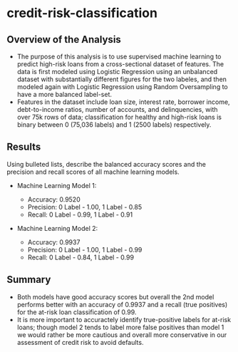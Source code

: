 # credit-risk-classification

## Overview of the Analysis

- The purpose of this analysis is to use supervised machine learning to predict high-risk loans from a cross-sectional dataset of features. The data is first modeled using Logistic Regression using an unbalanced dataset with substantially different figures for the two labeles, and then modeled again with Logistic Regression using Random Oversampling to have a more balanced label-set.
- Features in the dataset include loan size, interest rate, borrower income, debt-to-income ratios, number of accounts, and delinquencies, with over 75k rows of data; classification for healthy and high-risk loans is binary between 0 (75,036 labels) and 1 (2500 labels) respectively.

## Results

Using bulleted lists, describe the balanced accuracy scores and the precision and recall scores of all machine learning models.

- Machine Learning Model 1:

  - Accuracy: 0.9520
  - Precision: 0 Label - 1.00, 1 Label - 0.85
  - Recall: 0 Label - 0.99, 1 Label - 0.91

- Machine Learning Model 2:
  - Accuracy: 0.9937
  - Precision: 0 Label - 1.00, 1 Label - 0.99
  - Recall: 0 Label - 0.84, 1 Label - 0.99

## Summary

- Both models have good accuracy scores but overall the 2nd model performs better with an accuracy of 0.9937 and a recall (true positives) for the at-risk loan classification of 0.99.
- It is more important to accuractely identify true-positive labels for at-risk loans; though model 2 tends to label more false positives than model 1 we would rather be more cautious and overall more conservative in our assessment of credit risk to avoid defaults.
